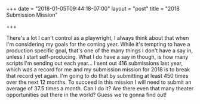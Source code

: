 +++
date = "2018-01-05T09:44:18-07:00"
layout = "post"
title = "2018 Submission Mission"

+++

There's a lot I can't control as a playwright, I always think about that when I'm considering my goals for the coming year. While it's tempting to have a production specific goal, that's one of the many things I don't have a say in, unless I start self-producing. What I do have a say in though, is how many scripts I'm sending out each year... I sent out 416 submissions last year, which was a record for me and my submission mission for 2018 is to break that record yet again. I'm going to do that by submitting at least 450 times over the next 12 months. To succeed in this mission I will need to submit an average of 37.5 times a month. Can I do it? Are there even that many theater opportunities out there in the world? Guess we're gonna find out!
